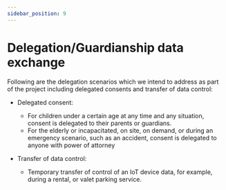 ```yaml
---
sidebar_position: 9
---
```


# Delegation/Guardianship data exchange

Following are the delegation scenarios which we intend to address as part of the project  including delegated consents and transfer of data control: 

* Delegated consent: 
  * For children under a certain age at any time and any situation, consent is delegated to their parents or guardians. 
  * For the elderly or incapacitated, on site, on demand, or during an emergency scenario, such as an accident, consent is delegated to anyone with power of attorney

* Transfer of data control:
  * Temporary transfer of control of an IoT device data, for example, during a rental, or valet parking service. 
  

